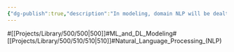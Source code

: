 ```yaml
---
{"dg-publish":true,"description":"In modeling, domain NLP will be dealt with","permalink":"/projects/library/500/510/510/","dgPassFrontmatter":true,"noteIcon":"0","created":"2024-02-13T18:47:32.307+09:00","updated":"2024-04-05T18:53:52.056+09:00"}
---
```


#[[Projects/Library/500/500\|500]]#ML_and_DL_Modeling#[[Projects/Library/500/510/510\|510]]#Natural_Language_Processing_(NLP)

